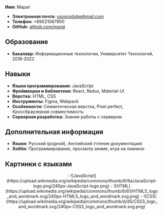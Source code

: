  **Имя:** Марат
- **Электронная почта:** vsosnodube@mail.com
- **Телефон:** +89021067900
- **GitHub:** [github.com/marat](https://github.com/marat)

## Образование
- **Бакалавр:** Информационные технологии, Университет Технологий, 2018-2022

## Навыки
- **Языки программирования:** JavaScript
- **Фреймворки и библиотеки:** React, Redux, Material-UI
- **Верстка:** HTML, CSS
- **Инструменты:** Figma, Webpack
- **Особенности:** Семантическая верстка, Pixel perfect, Кроссбраузерная совместимость
- **Серверная разработка:** Знание работы с сервером

## Дополнительная информация
- **Языки:** Русский (родной), Английский (чтение документации)
- **Хобби:** Программирование, просмотр аниме, игра на пианино
  
## Картинки с языками
<p align="center">- ![JavaScript](https://upload.wikimedia.org/wikipedia/commons/thumb/6/6a/JavaScript-logo.png/240px-JavaScript-logo.png)
- ![HTML](https://upload.wikimedia.org/wikipedia/commons/thumb/6/61/HTML5_logo_and_wordmark.svg/240px-HTML5_logo_and_wordmark.svg.png)
- ![CSS](https://upload.wikimedia.org/wikipedia/commons/thumb/d/d5/CSS3_logo_and_wordmark.svg/240px-CSS3_logo_and_wordmark.svg.png)
</p>
